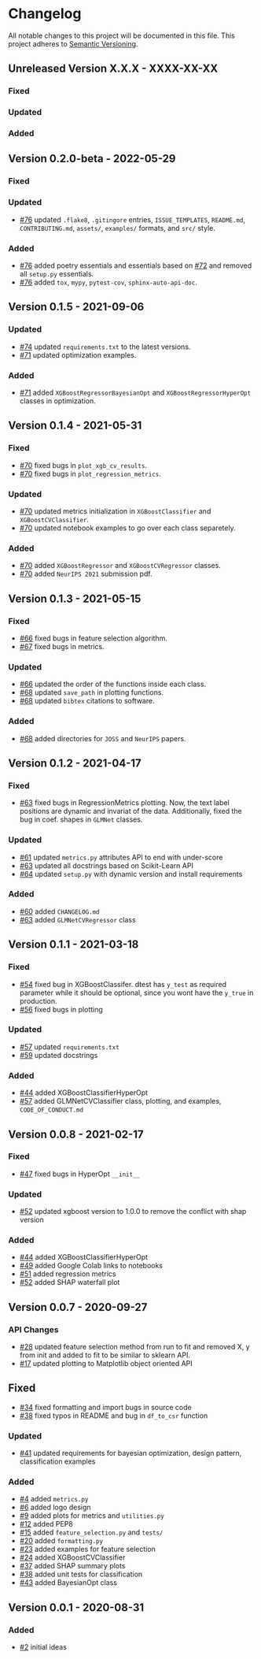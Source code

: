 # Changelog
All notable changes to this project will be documented in this file.
This project adheres to [Semantic Versioning](http://semver.org/).

## Unreleased Version X.X.X - XXXX-XX-XX

### Fixed

### Updated

### Added

## Version 0.2.0-beta - 2022-05-29

### Fixed

### Updated
- [#76](https://github.com/slickml/slick-ml/pull/76) updated `.flake8`, `.gitingore` entries, `ISSUE_TEMPLATES`, `README.md`, `CONTRIBUTING.md`, `assets/`, `examples/` formats, and `src/` style.

### Added
- [#76](https://github.com/slickml/slick-ml/pull/76) added poetry essentials and essentials based on [#72](https://github.com/slickml/slick-ml/pull/72) and removed all `setup.py` essentials.
- [#76](https://github.com/slickml/slick-ml/pull/76) added `tox`, `mypy`, `pytest-cov`, `sphinx-auto-api-doc`.


## Version 0.1.5 - 2021-09-06

### Updated
- [#74](https://github.com/slickml/slick-ml/pull/74) updated `requirements.txt` to the latest versions.
- [#71](https://github.com/slickml/slick-ml/pull/71) updated optimization examples.

### Added
- [#71](https://github.com/slickml/slick-ml/pull/71) added `XGBoostRegressorBayesianOpt` and `XGBoostRegressorHyperOpt` classes in optimization. 

## Version 0.1.4 - 2021-05-31

### Fixed
- [#70](https://github.com/slickml/slick-ml/pull/70) fixed bugs in `plot_xgb_cv_results`. 
- [#70](https://github.com/slickml/slick-ml/pull/70) fixed bugs in `plot_regression_metrics`. 

### Updated
- [#70](https://github.com/slickml/slick-ml/pull/70) updated metrics initialization in `XGBoostClassifier` and `XGBoostCVClassifier`.
- [#70](https://github.com/slickml/slick-ml/pull/70) updated notebook examples to go over each class separetely.

### Added
- [#70](https://github.com/slickml/slick-ml/pull/70) added `XGBoostRegressor` and `XGBoostCVRegressor` classes.
- [#70](https://github.com/slickml/slick-ml/pull/70) added `NeurIPS 2021` submission pdf.


## Version 0.1.3 - 2021-05-15

### Fixed
- [#66](https://github.com/slickml/slick-ml/pull/66) fixed bugs in feature selection algorithm. 
- [#67](https://github.com/slickml/slick-ml/pull/67) fixed bugs in metrics. 

### Updated
- [#66](https://github.com/slickml/slick-ml/pull/66) updated the order of the functions inside each class.
- [#68](https://github.com/slickml/slick-ml/pull/68) updated `save_path` in plotting functions.
- [#68](https://github.com/slickml/slick-ml/pull/68) updated `bibtex` citations to software.

### Added
- [#68](https://github.com/slickml/slick-ml/pull/68) added directories for `JOSS` and `NeurIPS` papers.


## Version 0.1.2 - 2021-04-17

### Fixed
- [#63](https://github.com/slickml/slick-ml/pull/63) fixed bugs in RegressionMetrics plotting. Now, the text label positions are dynamic and invariat of the data. Additionally, fixed the bug in coef. shapes in `GLMNet` classes. 

### Updated
- [#61](https://github.com/slickml/slick-ml/pull/61) updated `metrics.py` attributes API to end with under-score
- [#63](https://github.com/slickml/slick-ml/pull/63) updated all docstrings based on Scikit-Learn API
- [#64](https://github.com/slickml/slick-ml/pull/64) updated `setup.py` with dynamic version and install requirements

### Added
- [#60](https://github.com/slickml/slick-ml/pull/60) added `CHANGELOG.md`
- [#63](https://github.com/slickml/slick-ml/pull/63) added `GLMNetCVRegressor` class

## Version 0.1.1 - 2021-03-18

### Fixed
- [#54](https://github.com/slickml/slick-ml/pull/54) fixed bug in XGBoostClassifer. dtest has `y_test` as required parameter while it should be optional, since you wont have the `y_true` in production.
- [#56](https://github.com/slickml/slick-ml/pull/56) fixed bugs in plotting

### Updated
- [#57](https://github.com/slickml/slick-ml/pull/57) updated `requirements.txt`
- [#59](https://github.com/slickml/slick-ml/pull/59) updated docstrings

### Added
- [#44](https://github.com/slickml/slick-ml/pull/44) added XGBoostClassifierHyperOpt
- [#57](https://github.com/slickml/slick-ml/pull/57) added GLMNetCVClassifier class, plotting, and examples, `CODE_OF_CONDUCT.md`

## Version 0.0.8 - 2021-02-17

### Fixed
- [#47](https://github.com/slickml/slick-ml/pull/47) fixed bugs in HyperOpt `__init__`

### Updated
- [#52](https://github.com/slickml/slick-ml/pull/52) updated xgboost version to 1.0.0 to remove the conflict with shap version

### Added
- [#44](https://github.com/slickml/slick-ml/pull/44) added XGBoostClassifierHyperOpt
- [#49](https://github.com/slickml/slick-ml/pull/49) added Google Colab links to notebooks
- [#51](https://github.com/slickml/slick-ml/pull/51) added regression metrics
- [#52](https://github.com/slickml/slick-ml/pull/52) added SHAP waterfall plot


## Version 0.0.7 - 2020-09-27

### API Changes
- [#28](https://github.com/slickml/slick-ml/pull/28) updated feature selection method from run to fit and removed X, y from init and added to fit to be similar to sklearn API.
- [#17](https://github.com/slickml/slick-ml/pull/17) updated plotting to Matplotlib object oriented API

## Fixed
- [#34](https://github.com/slickml/slick-ml/pull/34) fixed formatting and import bugs in source code
- [#38](https://github.com/slickml/slick-ml/pull/38) fixed typos in README and bug in `df_to_csr` function

### Updated
- [#41](https://github.com/slickml/slick-ml/pull/41) updated requirements for bayesian optimization, design pattern, classification examples

### Added
- [#4](https://github.com/slickml/slick-ml/pull/4) added `metrics.py`
- [#6](https://github.com/slickml/slick-ml/pull/6) added logo design
- [#9](https://github.com/slickml/slick-ml/pull/9) added plots for metrics and `utilities.py`
- [#12](https://github.com/slickml/slick-ml/pull/12) added PEP8
- [#15](https://github.com/slickml/slick-ml/pull/15) added `feature_selection.py` and `tests/`
- [#20](https://github.com/slickml/slick-ml/pull/20) added `formatting.py`
- [#23](https://github.com/slickml/slick-ml/pull/23) added examples for feature selection
- [#24](https://github.com/slickml/slick-ml/pull/24) added XGBoostCVClassifier
- [#37](https://github.com/slickml/slick-ml/pull/37) added SHAP summary plots
- [#38](https://github.com/slickml/slick-ml/pull/38) added unit tests for classification
- [#43](https://github.com/slickml/slick-ml/pull/43) added BayesianOpt class


## Version 0.0.1 - 2020-08-31
### Added
- [#2](https://github.com/slickml/slick-ml/pull/2) initial ideas

